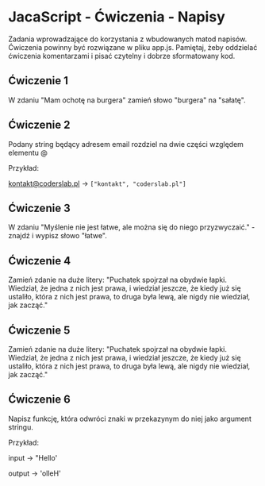 # JacaScript - Ćwiczenia - Napisy

Zadania wprowadzające do korzystania z wbudowanych matod napisów. 
Ćwiczenia powinny być rozwiązane w pliku app.js. 
Pamiętaj, żeby oddzielać ćwiczenia komentarzami i pisać czytelny i dobrze sformatowany kod. 


## Ćwiczenie 1

W zdaniu "Mam ochotę na burgera" zamień słowo "burgera" na "sałatę".


## Ćwiczenie 2

Podany string będący adresem email rozdziel na dwie części względem elementu @ 

Przykład: 

kontakt@coderslab.pl -> ```["kontakt", "coderslab.pl"]```

## Ćwiczenie 3

W zdaniu "Myślenie nie jest łatwe, ale można się do niego przyzwyczaić."  - znajdź i wypisz słowo "łatwe".

## Ćwiczenie 4

Zamień zdanie na duże litery: 
"Puchatek spojrzał na obydwie łapki. Wiedział, że jedna z nich jest prawa, i wiedział jeszcze, że kiedy już się ustaliło, 
która z nich jest prawa, to druga była lewą, ale nigdy nie wiedział, jak zacząć."

## Ćwiczenie 5

Zamień zdanie na duże litery: 
"Puchatek spojrzał na obydwie łapki. Wiedział, że jedna z nich jest prawa, i wiedział jeszcze, że kiedy już się ustaliło, 
która z nich jest prawa, to druga była lewą, ale nigdy nie wiedział, jak zacząć."

## Ćwiczenie 6

Napisz funkcję, która odwróci znaki w przekazynym do niej jako argument stringu.


Przykład:

input -> "Hello'

output -> 'olleH'



